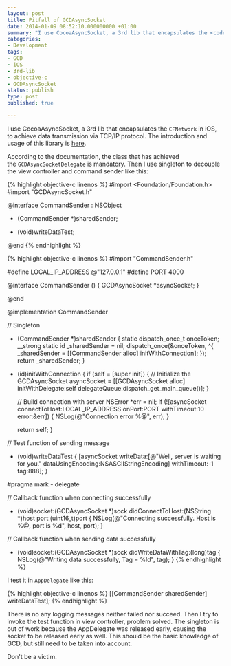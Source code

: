 ```yaml
---
layout: post
title: Pitfall of GCDAsyncSocket
date: 2014-01-09 08:52:10.000000000 +01:00
summary: "I use CocoaAsyncSocket, a 3rd lib that encapsulates the <code>CFNetwork</code> in iOS, to achieve data transmission via TCP/IP protocol."
categories:
- Development
tags:
- GCD
- iOS
- 3rd-lib
- objective-c
- GCDAsyncSocket
status: publish
type: post
published: true

---
```


I use CocoaAsyncSocket, a 3rd lib that encapsulates the `CFNetwork` in iOS, to achieve data transmission via TCP/IP protocol. The introduction and usage of this library is [here](https://github.com/robbiehanson/CocoaAsyncSocket/wiki).

According to the documentation, the class that has achieved the `GCDAsyncSocketDelegate` is mandatory. Then I use singleton to decouple the view controller and command sender like this:

{% highlight objective-c linenos %}
#import <Foundation/Foundation.h>
#import "GCDAsyncSocket.h"

@interface CommandSender : NSObject <GCDAsyncSocketDelegate>

+ (CommandSender *)sharedSender;

- (void)writeDataTest;

@end
{% endhighlight %}

{% highlight objective-c linenos %}
#import "CommandSender.h"

#define LOCAL_IP_ADDRESS @"127.0.0.1"
#define PORT 4000

@interface CommandSender () {
    GCDAsyncSocket *asyncSocket;
}

@end

@implementation CommandSender

// Singleton
+ (CommandSender *)sharedSender
{
    static dispatch_once_t onceToken;
    __strong static id _sharedSender = nil;
    dispatch_once(&onceToken, ^{
        _sharedSender = [[CommandSender alloc] initWithConnection];
    });
    return _sharedSender;
}

- (id)initWithConnection
{
    if (self = [super init]) {
        // Initialize the GCDAsyncSocket
        asyncSocket = [[GCDAsyncSocket alloc] initWithDelegate:self
                                                 delegateQueue:dispatch_get_main_queue()];
    }

    // Build connection with server
    NSError *err = nil;
    if (![asyncSocket connectToHost:LOCAL_IP_ADDRESS
                             onPort:PORT
                        withTimeout:10
                              error:&err]) {
        NSLog(@"Connection error %@", err);
    }

    return self;
}

// Test function of sending message
- (void)writeDataTest
{
    [asyncSocket writeData:[@"Well, server is waiting for you." dataUsingEncoding:NSASCIIStringEncoding]
               withTimeout:-1
                       tag:888];
}

#pragma mark - delegate

// Callback function when connecting successfully
- (void)socket:(GCDAsyncSocket *)sock didConnectToHost:(NSString *)host port:(uint16_t)port
{
    NSLog(@"Connecting successfully. Host is %@, port is %d", host, port);
}

// Callback function when sending data successfully
- (void)socket:(GCDAsyncSocket *)sock didWriteDataWithTag:(long)tag
{
    NSLog(@"Writing data successfully, Tag = %ld", tag);
}
{% endhighlight %}

I test it in `AppDelegate` like this:

{% highlight objective-c linenos %}
[[CommandSender sharedSender] writeDataTest];
{% endhighlight %}

There is no any logging messages neither failed nor succeed. Then I try to invoke the test function in view controller, problem solved. The singleton is out of work because the <span class="lang:objc decode:true  crayon-inline">AppDelegate</span> was released early, causing the socket to be released early as well. This should be the basic knowledge of GCD, but still need to be taken into account.

Don't be a victim.